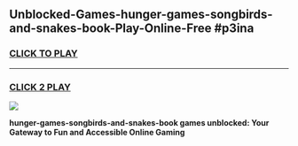 
## Unblocked-Games-hunger-games-songbirds-and-snakes-book-Play-Online-Free #p3ina
<h3>
<a href="https://us.freeplayer.one?title=hunger-games-songbirds-and-snakes-book&ref=10M">CLICK TO PLAY</a></h3>
<hr>

<h3>
<a href="https://us.freeplayer.one?title=hunger-games-songbirds-and-snakes-book&ref=10M">CLICK 2 PLAY</a>
  
</h3>

<a href="https://us.freeplayer.one?title=hunger-games-songbirds-and-snakes-book&ref=10M"><img src="https://clearcache.store/games.png"></a>


**hunger-games-songbirds-and-snakes-book games unblocked: Your Gateway to Fun and Accessible Online Gaming**
